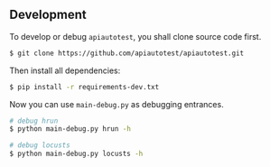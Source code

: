 ## Development

To develop or debug `apiautotest`, you shall clone source code first.

```bash
$ git clone https://github.com/apiautotest/apiautotest.git
```

Then install all dependencies:

```bash
$ pip install -r requirements-dev.txt
```

Now you can use `main-debug.py` as debugging entrances.

```bash
# debug hrun
$ python main-debug.py hrun -h

# debug locusts
$ python main-debug.py locusts -h
```
